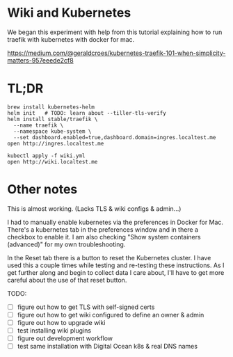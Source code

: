 # Wiki and Kubernetes

We began this experiment with help from this tutorial explaining how
to run traefik with kubernetes with docker for mac.

https://medium.com/@geraldcroes/kubernetes-traefik-101-when-simplicity-matters-957eeede2cf8

# TL;DR

    brew install kubernetes-helm
    helm init   # TODO: learn about --tiller-tls-verify
    helm install stable/traefik \
      --name traefik \
      --namespace kube-system \
      --set dashboard.enabled=true,dashboard.domain=ingres.localtest.me
    open http://ingres.localtest.me

    kubectl apply -f wiki.yml
    open http://wiki.localtest.me

# Other notes

This is almost working. (Lacks TLS & wiki configs & admin...)

I had to manually enable kubernetes via the preferences in Docker for Mac.
There's a kubernetes tab in the preferences window and in there a checkbox
to enable it. I am also checking "Show system containers (advanced)" for
my own troubleshooting.

In the Reset tab there is a button to reset the Kubernetes cluster. I have
used this a couple times while testing and re-testing these instructions.
As I get further along and begin to collect data I care about, I'll have to
get more careful about the use of that reset button.


TODO:
- [ ] figure out how to get TLS with self-signed certs
- [ ] figure out how to get wiki configured to define an owner & admin
- [ ] figure out how to upgrade wiki
- [ ] test installing wiki plugins
- [ ] figure out development workflow
- [ ] test same installation with Digital Ocean k8s & real DNS names
